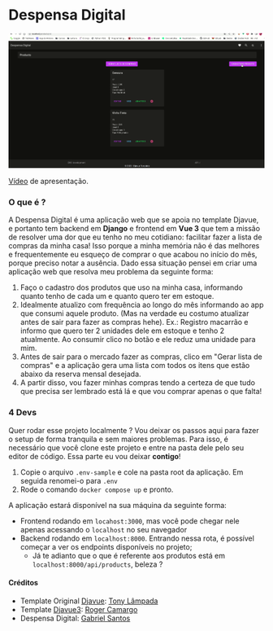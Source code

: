 # Despensa Digital

<img src='./frontend/src/assets/despensa.gif'/>

[Vídeo](https://www.youtube.com/watch?v=InxqQUSpFvE&ab_channel=GabrielSantos) de apresentação.

### O que é ?
A Despensa Digital é uma aplicação web que se apoia no template Djavue, e portanto tem backend em **Django** e frontend em **Vue 3** que tem a missão de resolver uma dor que eu tenho no meu cotidiano: facilitar fazer a lista de compras da minha casa!
Isso porque a minha memória não é das melhores e frequentemente eu esqueço de comprar o que acabou no início do mês, porque preciso notar a ausência. Dado essa situação pensei em criar uma aplicação web que resolva meu problema da seguinte forma:
1. Faço o cadastro dos produtos que uso na minha casa, informando quanto tenho de cada um e quanto quero ter em estoque.
2. Idealmente atualizo com frequência ao longo do mês informando ao app que consumi aquele produto. (Mas na verdade eu costumo atualizar antes de sair para fazer as compras hehe).
    Ex.: Registro macarrão e informo que quero ter 2 unidades dele em estoque e tenho 2 atualmente. Ao consumir clico no botão e ele reduz uma unidade para mim.
3. Antes de sair para o mercado fazer as compras, clico em "Gerar lista de compras" e a aplicação gera uma lista com todos os itens que estão abaixo da reserva mensal desejada.
4. A partir disso, vou fazer minhas compras tendo a certeza de que tudo que precisa ser lembrado está lá e que vou comprar apenas o que falta!

### 4 Devs

Quer rodar esse projeto localmente ? Vou deixar os passos aqui para fazer o setup de forma tranquila e sem maiores problemas.
Para isso, é necessário que você clone este projeto e entre na pasta dele pelo seu editor de código. Essa parte eu vou deixar **contigo**!

1. Copie o arquivo `.env-sample` e cole na pasta root da aplicação. Em seguida renomei-o para `.env`
2. Rode o comando `docker compose up` e pronto.

A aplicação estará disponível na sua máquina da seguinte forma:
- Frontend rodando em `locahost:3000`, mas você pode chegar nele apenas acessando o `localhost` no seu navegador
- Backend rodando em `localhost:8000`. Entrando nessa rota, é possível começar a ver os endpoints disponíveis no projeto;
    - Já te adianto que o que é referente aos produtos está em `localhost:8000/api/products`, beleza ?

#### Créditos

- Template Original [Djavue](https://github.com/evolutio/djavue): [Tony Lâmpada](https://github.com/tonylampada)
- Template [Djavue3](https://github.com/huogerac/djavue): [Roger Camargo](https://github.com/huogerac)
- Despensa Digital: [Gabriel Santos](https://github.com/Gabriels999)